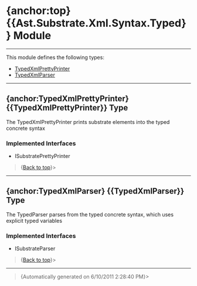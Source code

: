# {anchor:top} {{Ast.Substrate.Xml.Syntax.Typed}} Module
----
This module defines the following types:
* [TypedXmlPrettyPrinter](Ast.Substrate.Xml.Syntax.Typed-Module#TypedXmlPrettyPrinter)
* [TypedXmlParser](Ast.Substrate.Xml.Syntax.Typed-Module#TypedXmlParser)
----
## {anchor:TypedXmlPrettyPrinter} {{TypedXmlPrettyPrinter}} Type
The TypedXmlPrettyPrinter prints substrate elements into the typed concrete syntax

### Implemented Interfaces
* ISubstratePrettyPrinter
>{[Back to top](#top)}>
----
## {anchor:TypedXmlParser} {{TypedXmlParser}} Type
The TypedParser parses from the typed concrete syntax, which uses explicit typed variables

### Implemented Interfaces
* ISubstrateParser
>{[Back to top](#top)}>
----
>{Automatically generated on 6/10/2011 2:28:40 PM}>
